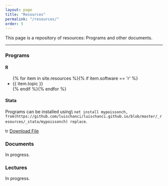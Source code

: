 ```yaml
---
layout: page
title: "Resources"
permalink: "/resources/"
order: 5
---
```


This page is a repository of resources: Programs and other documents.

-----
### Programs

#### R
<!--- (Estoy trabajando en esta parte: crear lin similar a publicaciones... postear contenido de clases) -->

<div id="resources">
<ul class="ul-resources">
  {% for item in site.resources %}{% if item.software == 'r' %}
    <li>
    {{ item.topic }}
    </li>
  {% endif %}{% endfor %}
</ul>
</div>


#### Stata
Programs can be installed using\\
 `net install mypoissonch, from(https://github.com/luischanci/luischanci.github.io/blob/master/_resources/_stata/mypoissonch) replace`.

tr
<a href="/resources/stata/mypoissonch.ado">Download File</a>


### Documents

In progress.

### Lectures

In progress.

